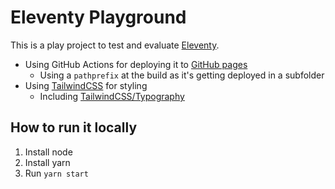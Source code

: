 # Eleventy Playground

This is a play project to test and evaluate [Eleventy](https://www.11ty.dev/).

- Using GitHub Actions for deploying it to [GitHub pages](https://gamue.github.io/playground-eleventy/)
    - Using a `pathprefix` at the build as it's getting deployed in a subfolder
- Using [TailwindCSS](https://tailwindcss.com/) for styling
  - Including [TailwindCSS/Typography](https://tailwindcss.com/docs/typography-plugin)

## How to run it locally
1) Install node
2) Install yarn
3) Run `yarn start`